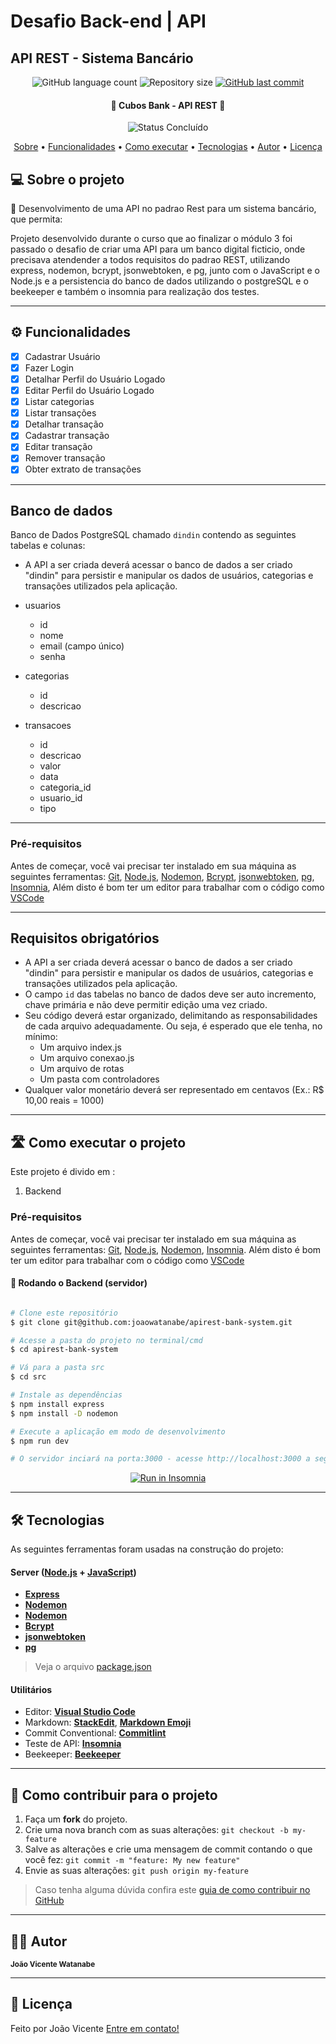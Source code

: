 # Desafio Back-end | API
## API REST - Sistema Bancário

<p align="center">
  <img alt="GitHub language count" src="https://img.shields.io/github/languages/count/joaowatanabe/desafio-RESTful-API?color=%2304D361">

  <img alt="Repository size" src="https://img.shields.io/github/repo-size/joaowatanabe/desafio-RESTful-API">
  
  <a href="https://github.com/joaowatanabe/desafio-RESTful-API/commits/main">
    <img alt="GitHub last commit" src="https://img.shields.io/github/last-commit/joaowatanabe/desafio-RESTful-API">
  </a>
  
  <!-- <img alt="License" src="https://img.shields.io/badge/license-MIT-brightgreen"> -->
  
</p>
<h4 align="center"> 
	🚧 Cubos Bank - API REST 🚧
</h4>

<p align="center">
	<img alt="Status Concluído" src="https://img.shields.io/badge/STATUS-CONCLU%C3%8DDO-brightgreen">
</p>

<p align="center">
 <a href="#-sobre-o-projeto">Sobre</a> •
 <a href="#-funcionalidades">Funcionalidades</a> • 
 <a href="#-como-executar-o-projeto">Como executar</a> • 
 <a href="#-tecnologias">Tecnologias</a> • 
 <a href="#-autor">Autor</a> • 
 <a href="#user-content--licença">Licença</a>
</p>

## 💻 Sobre o projeto

📄 Desenvolvimento de uma API no padrao Rest para um sistema bancário, que permita:

Projeto desenvolvido durante o curso que ao finalizar o módulo 3 foi passado o desafio de criar uma API para um banco digital ficticio, onde precisava atendender a todos requisitos do padrao REST, utilizando express, nodemon, bcrypt, jsonwebtoken, e pg, junto com o JavaScript e o Node.js e a persistencia do banco de dados utilizando o postgreSQL e o beekeeper e também o insomnia para realização dos testes.

---

## ⚙️ Funcionalidades

- [x] Cadastrar Usuário
- [x] Fazer Login
- [x] Detalhar Perfil do Usuário Logado
- [x] Editar Perfil do Usuário Logado
- [x] Listar categorias
- [x] Listar transações
- [x] Detalhar transação
- [x] Cadastrar transação
- [x] Editar transação
- [x] Remover transação
- [x] Obter extrato de transações

---
## **Banco de dados**

Banco de Dados PostgreSQL chamado `dindin` contendo as seguintes tabelas e colunas:

- A API a ser criada deverá acessar o banco de dados a ser criado "dindin" para persistir e manipular os dados de usuários, categorias e transações utilizados pela aplicação.

- usuarios
  - id
  - nome
  - email (campo único)
  - senha
- categorias
  - id
  - descricao
- transacoes
  - id
  - descricao
  - valor
  - data
  - categoria_id
  - usuario_id
  - tipo

---
### Pré-requisitos

Antes de começar, você vai precisar ter instalado em sua máquina as seguintes ferramentas:
[Git](https://git-scm.com), [Node.js](https://nodejs.org/en/), [Nodemon](https://nodemon.io/), [Bcrypt](https://www.npmjs.com/package/bcrypt), [jsonwebtoken](https://www.npmjs.com/package/jsonwebtoken), [pg](https://www.npmjs.com/package/pg), [Insomnia](https://insomnia.rest/download), 
Além disto é bom ter um editor para trabalhar com o código como [VSCode](https://code.visualstudio.com/)

---
## **Requisitos obrigatórios**

- A API a ser criada deverá acessar o banco de dados a ser criado "dindin" para persistir e manipular os dados de usuários, categorias e transações utilizados pela aplicação.
- O campo `id` das tabelas no banco de dados deve ser auto incremento, chave primária e não deve permitir edição uma vez criado.
- Seu código deverá estar organizado, delimitando as responsabilidades de cada arquivo adequadamente. Ou seja, é esperado que ele tenha, no mínimo:
  - Um arquivo index.js
  - Um arquivo conexao.js
  - Um arquivo de rotas
  - Um pasta com controladores
- Qualquer valor monetário deverá ser representado em centavos (Ex.: R$ 10,00 reais = 1000)

---

## 🛣️ Como executar o projeto

Este projeto é divido em :
1. Backend


### Pré-requisitos

Antes de começar, você vai precisar ter instalado em sua máquina as seguintes ferramentas:
[Git](https://git-scm.com), [Node.js](https://nodejs.org/en/), [Nodemon](https://nodemon.io/), [Insomnia](https://insomnia.rest/download).
Além disto é bom ter um editor para trabalhar com o código como [VSCode](https://code.visualstudio.com/)

#### 🎲 Rodando o Backend (servidor)

```bash

# Clone este repositório
$ git clone git@github.com:joaowatanabe/apirest-bank-system.git

# Acesse a pasta do projeto no terminal/cmd
$ cd apirest-bank-system

# Vá para a pasta src
$ cd src

# Instale as dependências
$ npm install express
$ npm install -D nodemon

# Execute a aplicação em modo de desenvolvimento
$ npm run dev

# O servidor inciará na porta:3000 - acesse http://localhost:3000 a seguir das rotas desejadas (todas estão na pasta /routes) através do insomnia. 

```
<p align="center">
  <a href="https://github.com/joaowatanabe/desafio-RESTful-API" target="_blank"><img src="https://insomnia.rest/images/run.svg" alt="Run in Insomnia"></a>
</p>

---

## 🛠 Tecnologias

As seguintes ferramentas foram usadas na construção do projeto:


#### [](https://github.com/joaowatanabe/desafio-RESTful-API#server-nodejs--typescript)**Server**  ([Node.js](https://nodejs.org/en)  +  [JavaScript](https://developer.mozilla.org/pt-BR/docs/Web/JavaScript))

-   **[Express](https://expressjs.com/)**
-   **[Nodemon](https://expressjs.com/)**
-   **[Nodemon](https://expressjs.com/)**
-   **[Bcrypt](https://www.npmjs.com/package/bcrypt)**
-   **[jsonwebtoken](https://www.npmjs.com/package/jsonwebtoken)**
-   **[pg](https://www.npmjs.com/package/pg)**

> Veja o arquivo  [package.json](https://github.com/joaowatanabe/desafio-RESTful-API/package.json)

#### [](https://github.com/cubos-academy/academy-template-readme-projects#utilit%C3%A1rios)**Utilitários**

-   Editor:  **[Visual Studio Code](https://code.visualstudio.com/)**
-   Markdown:  **[StackEdit](https://stackedit.io/)**,  **[Markdown Emoji](https://gist.github.com/rxaviers/7360908)**
-   Commit Conventional:  **[Commitlint](https://github.com/conventional-changelog/commitlint)**
-   Teste de API:  **[Insomnia](https://insomnia.rest/)**
-   Beekeeper: **[Beekeeper](https://www.beekeeperstudio.io/)**

---

## 💪 Como contribuir para o projeto

1. Faça um **fork** do projeto.
2. Crie uma nova branch com as suas alterações: `git checkout -b my-feature`
3. Salve as alterações e crie uma mensagem de commit contando o que você fez: `git commit -m "feature: My new feature"`
4. Envie as suas alterações: `git push origin my-feature`
> Caso tenha alguma dúvida confira este [guia de como contribuir no GitHub](./CONTRIBUTING.md)

---

## 🧙‍♂️ Autor

 <sub><b>João Vicente Watanabe</b></sub></a>
 <br />

---

## 📝 Licença

<!-- Este projeto esta sobe a licença [MIT](./LICENSE). -->

Feito por João Vicente [Entre em contato!](https://www.linkedin.com/in/joaowatanabe/)


